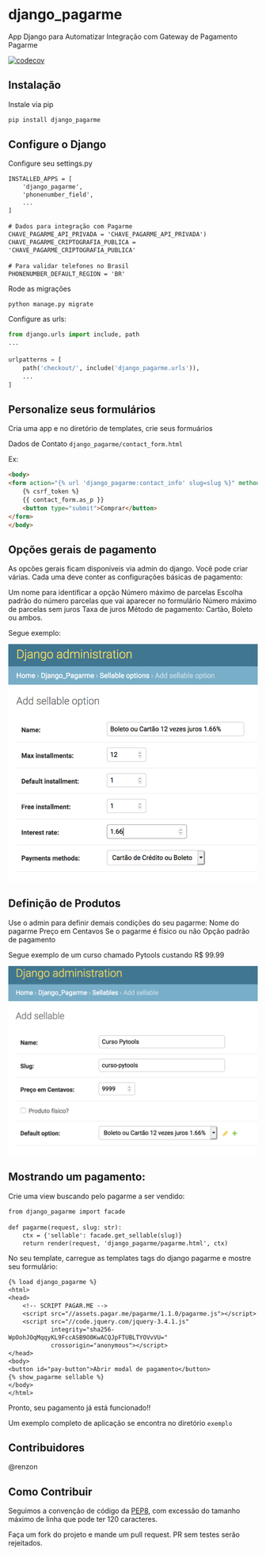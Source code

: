 # django_pagarme
App Django para Automatizar Integração com Gateway de Pagamento Pagarme



[![codecov](https://codecov.io/gh/renzon/django_pagarme/branch/master/graph/badge.svg)](https://codecov.io/gh/renzon/django_pagarme)



## Instalação

Instale via pip

```python
pip install django_pagarme
```

## Configure o Django

Configure seu settings.py

```
INSTALLED_APPS = [
    'django_pagarme',
    'phonenumber_field',
    ...
]

# Dados para integração com Pagarme
CHAVE_PAGARME_API_PRIVADA = 'CHAVE_PAGARME_API_PRIVADA')
CHAVE_PAGARME_CRIPTOGRAFIA_PUBLICA = 'CHAVE_PAGARME_CRIPTOGRAFIA_PUBLICA'

# Para validar telefones no Brasil
PHONENUMBER_DEFAULT_REGION = 'BR'

```

Rode as migrações

```
python manage.py migrate
```

Configure as urls:

```python
from django.urls import include, path
...

urlpatterns = [
    path('checkout/', include('django_pagarme.urls')),
    ...
]
```

## Personalize seus formulários

Cria uma app e no diretório de templates, crie seus formuários

Dados de Contato `django_pagarme/contact_form.html`

Ex:
```html
<body>
<form action="{% url 'django_pagarme:contact_info' slug=slug %}" method="post">
    {% csrf_token %}
    {{ contact_form.as_p }}
    <button type="submit">Comprar</button>
</form>
</body>
```

## Opções gerais de pagamento

As opcões gerais ficam disponíveis via admin do django. Você pode criar várias.
Cada uma deve conter as configurações básicas de pagamento:

Um nome para identificar a opção
Número máximo de parcelas
Escolha padrão do número parcelas que vai aparecer no formulário
Número máximo de parcelas sem juros
Taxa de juros
Método de pagamento: Cartão, Boleto ou ambos.

Segue exemplo:

![Admin de Opções de Pagamento](./documentation/imgs/SellableOptionAdmin.png?raw=true)

## Definição de Produtos

Use o admin para definir demais condições do seu pagarme:
Nome do pagarme
Preço em Centavos
Se o pagarme é físico ou não
Opção padrão de pagamento

Segue exemplo de um curso chamado Pytools custando R$ 99.99

![Admin de Produto](./documentation/imgs/SellableAdmin.png?raw=true)

## Mostrando um pagamento:

Crie uma view buscando pelo pagarme a ser vendido:

```
from django_pagarme import facade

def pagarme(request, slug: str):
    ctx = {'sellable': facade.get_sellable(slug)}
    return render(request, 'django_pagarme/pagarme.html', ctx)
```

No seu template, carregue as templates tags do django pagarme e mostre seu formulário:
```
{% load django_pagarme %}
<html>
<head>
    <!-- SCRIPT PAGAR.ME -->
    <script src="//assets.pagar.me/pagarme/1.1.0/pagarme.js"></script>
    <script src="//code.jquery.com/jquery-3.4.1.js"
            integrity="sha256-WpOohJOqMqqyKL9FccASB9O0KwACQJpFTUBLTYOVvVU="
            crossorigin="anonymous"></script>
</head>
<body>
<button id="pay-button">Abrir modal de pagamento</button>
{% show_pagarme sellable %}
</body>
</html>
```

Pronto, seu pagamento já está funcionado!!

Um exemplo completo de aplicação se encontra no diretório `exemplo`


## Contribuidores

@renzon

## Como Contribuir

Seguimos a convenção de código da [PEP8](https://www.python.org/dev/peps/pep-0008/), com excessão do tamanho máximo de
linha que pode ter 120 caracteres.

Faça um fork do projeto e mande um pull request. PR sem testes serão rejeitados.
